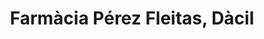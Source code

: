 ---
title: "Farmàcia Pérez Fleitas, Dàcil"
url: /barcelona/farmacia-perez-fleitas-dacil/
shop: farmacia
---